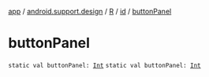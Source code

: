 [app](../../../index.md) / [android.support.design](../../index.md) / [R](../index.md) / [id](index.md) / [buttonPanel](.)

# buttonPanel

`static val buttonPanel: `[`Int`](https://kotlinlang.org/api/latest/jvm/stdlib/kotlin/-int/index.html)
`static val buttonPanel: `[`Int`](https://kotlinlang.org/api/latest/jvm/stdlib/kotlin/-int/index.html)